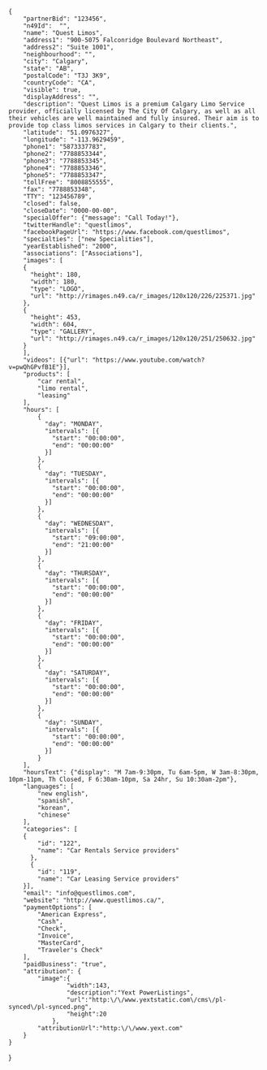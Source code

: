 	{
		"partnerBid": "123456",
		"n49Id":  "",
		"name": "Quest Limos",
		"address1": "900-5075 Falconridge Boulevard Northeast",
		"address2": "Suite 1001",
		"neighbourhood": "",
		"city": "Calgary",
		"state": "AB",
		"postalCode": "T3J 3K9",	
		"countryCode": "CA",
		"visible": true,
		"displayAddress": "",
		"description": "Quest Limos is a premium Calgary Limo Service provider, officially licensed by The City Of Calgary, as well as all their vehicles are well maintained and fully insured. Their aim is to provide top class limos services in Calgary to their clients.",
		"latitude": "51.0976327",
		"longitude": "-113.9629459",
		"phone1": "5873337783",
		"phone2": "7788853344",
		"phone3": "7788853345",
		"phone4": "7788853346",
		"phone5": "7788853347",
		"tollFree": "8008855555",
		"fax": "7788853348",
		"TTY": "123456789",
		"closed": false,
		"closeDate": "0000-00-00",
		"specialOffer": {"message": "Call Today!"},
		"twitterHandle": "questlimos",
		"facebookPageUrl": "https://www.facebook.com/questlimos",
		"specialties": ["new Specialities"],
		"yearEstablished": "2000",
		"associations": ["Associations"],
		"images": [
		{
		  "height": 180,
		  "width": 180,
		  "type": "LOGO",
		  "url": "http://rimages.n49.ca/r_images/120x120/226/225371.jpg"
		},
		{
		  "height": 453,
		  "width": 604,
		  "type": "GALLERY",
		  "url": "http://rimages.n49.ca/r_images/120x120/251/250632.jpg"
		}
		],
		"videos": [{"url": "https://www.youtube.com/watch?v=pwQhGPvfB1E"}],
		"products": [
			"car rental",
			"limo rental",
			"leasing"
		],
		"hours": [
			{
			  "day": "MONDAY",
			  "intervals": [{
				"start": "00:00:00",
				"end": "00:00:00"
			  }]
			},
			{
			  "day": "TUESDAY",
			  "intervals": [{
				"start": "00:00:00",
				"end": "00:00:00"
			  }]
			},
			{
			  "day": "WEDNESDAY",
			  "intervals": [{
				"start": "09:00:00",
				"end": "21:00:00"
			  }]
			},
			{
			  "day": "THURSDAY",
			  "intervals": [{
				"start": "00:00:00",
				"end": "00:00:00"
			  }]
			},
			{
			  "day": "FRIDAY",
			  "intervals": [{
				"start": "00:00:00",
				"end": "00:00:00"
			  }]
			},
			{
			  "day": "SATURDAY",
			  "intervals": [{
				"start": "00:00:00",
				"end": "00:00:00"
			  }]
			},
			{
			  "day": "SUNDAY",
			  "intervals": [{
				"start": "00:00:00",
				"end": "00:00:00"
			  }]
			}
		],
		"hoursText": {"display": "M 7am-9:30pm, Tu 6am-5pm, W 3am-8:30pm, 10pm-11pm, Th Closed, F 6:30am-10pm, Sa 24hr, Su 10:30am-2pm"},
		"languages": [
			"new english",
			"spanish",
			"korean",
			"chinese"
		],
		"categories": [
		{
			"id": "122",
			"name": "Car Rentals Service providers"
		  },
		  {
			"id": "119",
			"name": "Car Leasing Service providers"
		}],	
		"email": "info@questlimos.com",
		"website": "http://www.questlimos.ca/",
		"paymentOptions": [
			"American Express",
			"Cash",
			"Check",
			"Invoice",
			"MasterCard",
			"Traveler's Check"
		],
		"paidBusiness": "true",
		"attribution": {
   			"image":{  
      				"width":143,
      				"description":"Yext PowerListings",
      				"url":"http:\/\/www.yextstatic.com\/cms\/pl-synced\/pl-synced.png",
      				"height":20
   				},
   			"attributionUrl":"http:\/\/www.yext.com"
		}
	}	
}
